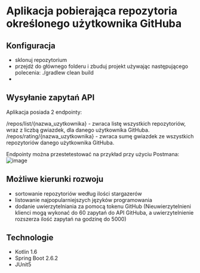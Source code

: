 # Aplikacja pobierająca repozytoria określonego użytkownika GitHuba
## Konfiguracja
- sklonuj repozytorium
- przejdź do głównego folderu i zbuduj projekt używając następującego polecenia:
./gradlew clean build
- 
## Wysyłanie zapytań API
Aplikacja posiada 2 endpointy: 

/repos/list/{nazwa_uzytkownika} - zwraca listę wszystkich repozytoriów, wraz z liczbą gwiazdek, dla danego użytkownika GitHuba.<br>
/repos/rating/{nazwa_uzytkownika} - zwraca sumę gwiazdek ze wszystkich repozytoriów danego użytkownika GitHuba.

Endpointy można przestetestować na przykład przy użyciu Postmana:<br>
![image](https://user-images.githubusercontent.com/95762263/147682752-21c926fc-5486-4fd3-acc5-fa03d5b74881.png)<br>
## Możliwe kierunki rozwoju
- sortowanie repozytoriów według ilości stargazerów
- listowanie najpopularniejszych języków programowania
- dodanie uwierzytelniania za pomocą tokenu GitHub (Nieuwierzytelnieni klienci mogą wykonać do 60 zapytań do API GitHuba, a uwierzytelnienie rozszerza ilość zapytań na godzinę do 5000)
## Technologie
- Kotlin 1.6
- Spring Boot 2.6.2
- JUnit5
